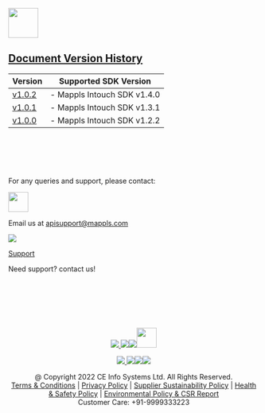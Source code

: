 [<img src="https://about.mappls.com/images/mappls-b-logo.svg" height="60"/> </p>](https://www.mapmyindia.com/api)

## [Document Version History](#Doc-Version-History)

| Version |  Supported SDK Version|
| ---- | ---- |
| [v1.0.2](docs/v1.0.2/README.md) | - Mappls Intouch SDK v1.4.0 |
| [v1.0.1](docs/v1.0.1/README.md) | - Mappls Intouch SDK v1.3.1 |
| [v1.0.0](docs/v1.0.0/README.md) | - Mappls Intouch SDK v1.2.2 |

<br></br>

<br></br>
For any queries and support, please contact:

[<img src="https://about.mappls.com/images/mappls-logo.svg" height="40"/> </p>](https://about.mappls.com/api/)

Email us at [apisupport@mappls.com](mailto:apisupport@mappls.com)

![](https://www.mapmyindia.com/api/img/icons/support.png)

[Support](https://about.mappls.com/contact/)

Need support? contact us!

<br></br>

<br></br>

[<p align="center"> <img src="https://www.mapmyindia.com/api/img/icons/stack-overflow.png"/> ](https://stackoverflow.com/questions/tagged/mappls-api)[![](https://www.mapmyindia.com/api/img/icons/blog.png)](https://about.mappls.com/blog/)[![](https://www.mapmyindia.com/api/img/icons/gethub.png)](https://github.com/Mappls-api)[<img src="https://mmi-api-team.s3.ap-south-1.amazonaws.com/API-Team/npm-logo.one-third%5B1%5D.png" height="40"/> </p>](https://www.npmjs.com/org/mapmyindia)

[<p align="center"> <img src="https://www.mapmyindia.com/june-newsletter/icon4.png"/> ](https://www.facebook.com/Mapplsofficial)[![](https://www.mapmyindia.com/june-newsletter/icon2.png)](https://twitter.com/mappls)[![](https://www.mapmyindia.com/newsletter/2017/aug/llinkedin.png)](https://www.linkedin.com/company/mappls/)[![](https://www.mapmyindia.com/june-newsletter/icon3.png)](https://www.youtube.com/channel/UCAWvWsh-dZLLeUU7_J9HiOA)

<div  align="center">@ Copyright 2022 CE Info Systems Ltd. All Rights Reserved.</div>

<div  align="center">  <a  href="https://about.mappls.com/api/terms-&-conditions">Terms & Conditions</a> | <a  href="https://about.mappls.com/about/privacy-policy">Privacy Policy</a> | <a  href="https://about.mappls.com/pdf/mapmyIndia-sustainability-policy-healt-labour-rules-supplir-sustainability.pdf">Supplier Sustainability Policy</a> | <a  href="https://about.mappls.com/pdf/Health-Safety-Management.pdf">Health & Safety Policy</a> | <a  href="https://about.mappls.com/pdf/Environment-Sustainability-Policy-CSR-Report.pdf">Environmental Policy & CSR Report</a>

<div  align="center">Customer Care: +91-9999333223</div>
